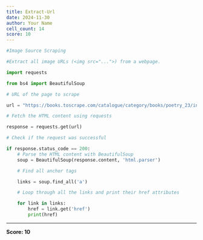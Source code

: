 ```yaml
---
title: Extract-Url
date: 2024-11-30
author: Your Name
cell_count: 14
score: 10
---
```


```python
#Image Source Scraping
```


```python
#Extract all image URLs (<img src="...">) from a webpage.
```


```python
import requests
```


```python
from bs4 import BeautifulSoup
```


```python
# URL of the page to scrape
```


```python
url = "https://books.toscrape.com/catalogue/category/books/poetry_23/index.html"
```


```python
# Fetch the HTML content using requests
```


```python
response = requests.get(url)
```


```python
# Check if the request was successful
```


```python
if response.status_code == 200:
    # Parse the HTML content with BeautifulSoup
    soup = BeautifulSoup(response.content, 'html.parser')
```


```python
    # Find all anchor tags
```


```python
    links = soup.find_all('a')
```


```python
    # Loop through all the links and print their href attributes
```


```python
    for link in links:
        href = link.get('href')
        print(href)
```


---
**Score: 10**
